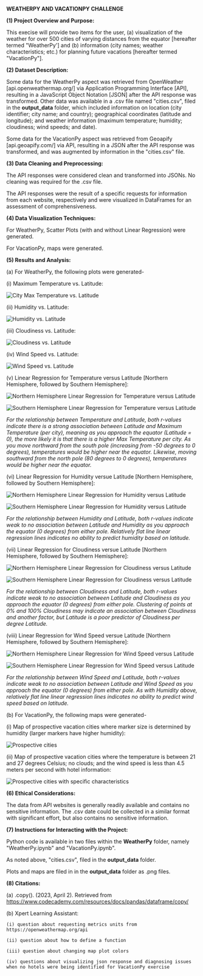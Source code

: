 **WEATHERPY AND VACATIONPY CHALLENGE**

**(1) Project Overview and Purpose:**

This execise will provide two items for the user, (a) visualization of the weather for over 500 cities of varying distances from the equator [hereafter termed "WeatherPy'] and (b) information (city names; weather characteristics; etc.) for planning future vacations [hereafter termed "VacationPy"]. 


**(2) Dataset Description:**

Some data for the WeatherPy aspect was retrieved from OpenWeather [api.openweathermap.org/] via Application Programming Interface [API], resulting in a JavaScript Object Notation [JSON] after the API response was transformed. Other data was available in a .csv file named "cities.csv", filed in the **output_data** folder, which included information on location (city identifier; city name; and country); geographical coordinates (latitude and longitude); and weather information (maximum temperature; humidity; cloudiness; wind speeds; and date).


Some data for the VacationPy aspect was retrieved from Geoapify [api.geoapify.com/] via API, resulting in a JSON after the API response was transformed, and was augmented by information in the "cities.csv" file.


**(3) Data Cleaning and Preprocessing:**

The API responses were considered clean and transformed into JSONs. No cleaning was required for the .csv file.

The API responses were the result of a specific requests for information from each website, respectively and were visualized in DataFrames for an assessment of comprehensiveness.


**(4) Data Visualization Techniques:**

For WeatherPy, Scatter Plots (with and without Linear Regression) were generated.

For VacationPy, maps were generated.


**(5) Results and Analysis:**

(a) For WeatherPy, the following plots were generated-

(i) Maximum Temperature vs. Latitude:


![City Max Temperature vs. Latitude](output_data/Fig1.png)


(ii) Humidity vs. Latitude:


![Humidity vs. Latitude](output_data/Fig2.png)


(iii) Cloudiness vs. Latitude:


![Cloudiness vs. Latitude](output_data/Fig3.png)


(iv) Wind Speed vs. Latitude:


![Wind Speed vs. Latitude](output_data/Fig4.png)


(v) Linear Regression for Temperature versus Latitude [Northern Hemisphere, followed by Southern Hemisphere]:


![Northern Hemisphere Linear Regression for Temperature versus Latitude](output_data/lr_temp_vs_lat_nh.png)


![Southern Hemisphere Linear Regression for Temperature versus Latitude](output_data/lr_temp_vs_lat_sh.png)


_For the relationship between Temperature and Latitude, both r-values indicate there is a strong association between Latitude and Maximum Temperature (per city), meaning as you approach the equator (Latitude = 0), the more likely it is that there is a higher Max Temperature per city. As you move northward from the south pole (increasing from -50 degrees to 0 degrees), temperatures would be higher near the equator. Likewise, moving southward from the north pole (80 degrees to 0 degrees), temperatures would be higher near the equator._


(vi) Linear Regression for Humidity versue Latitude [Northern Hemisphere, followed by Southern Hemisphere]:


![Northern Hemisphere Linear Regression for Humidity versus Latitude](output_data/lr_humidity_vs_lat_nh.png)


![Southern Hemisphere Linear Regression for Humidity versus Latitude](output_data/lr_humidity_vs_lat_sh.png)


_For the relationship between Humidity and Latitude, both r-values indicate weak to no association between Latitude and Humidity as you approach the equator (0 degrees) from either pole. Relatively flat line linear regression lines indicates no ability to predict humidity based on latitude._


(vii) Linear Regression for Cloudiness versue Latitude [Northern Hemisphere, followed by Southern Hemisphere]:


![Northern Hemisphere Linear Regression for Cloudiness versus Latitude](output_data/lr_cloudiness_vs_lat_nh.png)


![Southern Hemisphere Linear Regression for Cloudiness versus Latitude](output_data/lr_cloudiness_vs_lat_sh.png)


_For the relationship between Cloudiness and Latitude, both r-values indicate weak to no association between Latitude and Cloudiness as you approach the equator (0 degrees) from either pole. Clustering of points at 0% and 100% Cloudiness may indicate an association between Cloudiness and another factor, but Latitude is a poor predictor of Cloudiness per degree Latitude._


(viii) Linear Regression for Wind Speed versue Latitude [Northern Hemisphere, followed by Southern Hemisphere]:


![Northern Hemisphere Linear Regression for Wind Speed versus Latitude](output_data/lr_wind_vs_lat_nh.png)


![Southern Hemisphere Linear Regression for Wind Speed versus Latitude](output_data/lr_wind_vs_lat_sh.png)


_For the relationship between Wind Speed and Latitude, both r-values indicate weak to no association between Latitude and Wind Speed as you approach the equator (0 degrees) from either pole. As with Humidity above, relatively flat line linear regression lines indicates no ability to predict wind speed based on latitude._


(b) For VacationPy, the following maps were generated-

(i) Map of prospective vacation cities where marker size is determined by humidity (larger markers have higher humidity):


![Prospective cities](output_data/humidity_magnitude_by_location.png)


(ii) Map of prospective vacation cities where the temperature is between 21 and 27 degrees Celsius; no clouds; and the wind speed is less than 4.5 meters per second with hotel information:


![Prospective cities with specific characteristics](output_data/possible_destinations.png)



**(6) Ethical Considerations:**

The data from API websites is generally readily available and contains no sensitive information. The .csv date could be collected in a similar format with significant effort, but also contains no sensitive information.


**(7) Instructions for Interacting with the Project:**

Python code is available in two files within the **WeatherPy** folder, namely "WeatherPy.ipynb" and "VacationPy.ipynb".

As noted above, "cities.csv", filed in the **output_data** folder.

Plots and maps are filed in in the **output_data** folder as .png files.


**(8) Citations:**

(a) .copy(). (2023, April 2). Retrieved from https://www.codecademy.com/resources/docs/pandas/dataframe/copy/

(b) Xpert Learning Assistant:

    (i) question about requesting metrics units from https://openweathermap.org/api

    (ii) question about how to define a function

    (iii) question about changing map plot colors

    (iv) questions about visualizing json response and diagnosing issues when no hotels were being identified for VacationPy exercise
